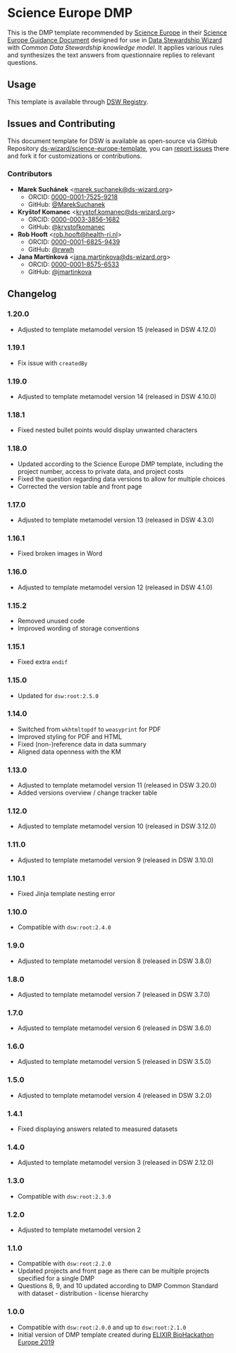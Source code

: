 # Science Europe DMP

This is the DMP template recommended by [Science Europe](https://www.scienceeurope.org) in their [Science Europe Guidance Document](https://www.scienceeurope.org/media/nsxdyvqn/se_guidance_document_rdmps.pdf) designed for use in [Data Stewardship Wizard](https://ds-wizard.org) with *Common Data Stewardship knowledge model*. It applies various rules and synthesizes the text answers from questionnaire replies to relevant questions.


## Usage

This template is available through [DSW Registry](https://registry.ds-wizard.org/templates).


## Issues and Contributing

This document template for DSW is available as open-source via GitHub Repository [ds-wizard/science-europe-template](https://github.com/ds-wizard/science-europe-template), you can [report issues](https://github.com/ds-wizard/science-europe-template/issues) there and fork it for customizations or contributions.


### Contributors

* **Marek Suchánek** <[marek.suchanek@ds-wizard.org](mailto:marek.suchanek@ds-wizard.org)>
  * ORCID: [0000-0001-7525-9218](https://orcid.org/0000-0001-7525-9218)
  * GitHub: [@MarekSuchanek](https://github.com/MarekSuchanek)
* **Kryštof Komanec** <[krystof.komanec@ds-wizard.org](mailto:krystof.komanec@ds-wizard.org)>
  * ORCID: [0000-0003-3856-1682](https://orcid.org/0000-0003-3856-1682)
  * GitHub: [@krystofkomanec](https://github.com/krystofkomanec)
* **Rob Hooft** <[rob.hooft@health-ri.nl](mailto:rob.hooft@health-ri.nl)>
  * ORCID: [0000-0001-6825-9439](https://orcid.org/0000-0001-6825-9439)
  * GitHub: [@rwwh](https://github.com/rwwh)
* **Jana Martínková** <[jana.martinkova@ds-wizard.org](mailto:jana.martinkova@ds-wizard.org)>
  * ORCID: [0000-0001-8575-6533](https://orcid.org/0000-0001-8575-6533/)
  * GitHub: [@jmartinkova](https://github.com/jmartinkova)


## Changelog

### 1.20.0

- Adjusted to template metamodel version 15 (released in DSW 4.12.0)

### 1.19.1

- Fix issue with `createdBy`

### 1.19.0

- Adjusted to template metamodel version 14 (released in DSW 4.10.0)

### 1.18.1

- Fixed nested bullet points would display unwanted characters

### 1.18.0

- Updated according to the Science Europe DMP template, including the project number, access to private data, and project costs
- Fixed the question regarding data versions to allow for multiple choices
- Corrected the version table and front page

### 1.17.0

- Adjusted to template metamodel version 13 (released in DSW 4.3.0)

### 1.16.1

- Fixed broken images in Word

### 1.16.0

- Adjusted to template metamodel version 12 (released in DSW 4.1.0)

### 1.15.2

- Removed unused code
- Improved wording of storage conventions

### 1.15.1

- Fixed extra `endif`

### 1.15.0

- Updated for `dsw:root:2.5.0`

### 1.14.0

- Switched from `wkhtmltopdf` to `weasyprint` for PDF
- Improved styling for PDF and HTML
- Fixed (non-)reference data in data summary
- Aligned data openness with the KM

### 1.13.0

- Adjusted to template metamodel version 11 (released in DSW 3.20.0)
- Added versions overview / change tracker table

### 1.12.0

- Adjusted to template metamodel version 10 (released in DSW 3.12.0)

### 1.11.0

- Adjusted to template metamodel version 9 (released in DSW 3.10.0)

### 1.10.1

- Fixed Jinja template nesting error

### 1.10.0

- Compatible with `dsw:root:2.4.0`

### 1.9.0

- Adjusted to template metamodel version 8 (released in DSW 3.8.0)

### 1.8.0

- Adjusted to template metamodel version 7 (released in DSW 3.7.0)

### 1.7.0

- Adjusted to template metamodel version 6 (released in DSW 3.6.0)

### 1.6.0

- Adjusted to template metamodel version 5 (released in DSW 3.5.0)

### 1.5.0

- Adjusted to template metamodel version 4 (released in DSW 3.2.0)

### 1.4.1

- Fixed displaying answers related to measured datasets

### 1.4.0

- Adjusted to template metamodel version 3 (released in DSW 2.12.0)

### 1.3.0

- Compatible with `dsw:root:2.3.0`

### 1.2.0

- Adjusted to template metamodel version 2

### 1.1.0

- Compatible with `dsw:root:2.2.0`
- Updated projects and front page as there can be multiple projects specified for a single DMP
- Questions 8, 9, and 10 updated according to DMP Common Standard with dataset - distribution - license hierarchy

### 1.0.0

- Compatible with `dsw:root:2.0.0` and up to `dsw:root:2.1.0`
- Initial version of DMP template created during [ELIXIR BioHackathon Europe 2019](https://www.biohackathon-europe.org)
